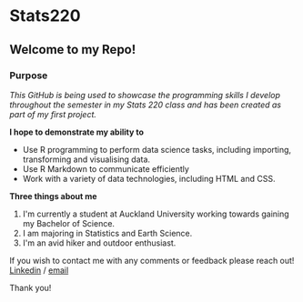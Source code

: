 # Stats220
## Welcome to my Repo!
### Purpose
*This GitHub is being used to showcase the programming skills I develop throughout the semester in my Stats 220 class and has been created as part of my first project.*

**I hope to demonstrate my ability to**
* Use R programming to perform data science tasks, including importing, transforming and visualising data.
* Use R Markdown to communicate efficiently
* Work with a variety of data technologies, including HTML and CSS.

**Three things about me**
1. I'm currently a student at Auckland University working towards gaining my Bachelor of Science.
2. I am majoring in Statistics and Earth Science.
3. I'm an avid hiker and outdoor enthusiast.

If you wish to contact me with any comments or feedback please reach out!
[Linkedin](https://linkedin.com/in/charlotte-ridler-413972269) / [email](mailto:charlotte.ridler32@gmail.com)

Thank you! 
